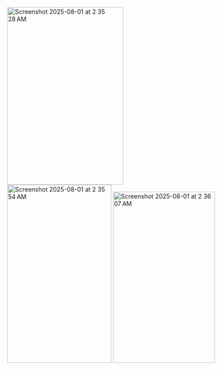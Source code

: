 <img width="268" height="411" alt="Screenshot 2025-08-01 at 2 35 28 AM" src="https://github.com/user-attachments/assets/c28f9ebb-1f8d-4d26-9a8d-4604d2674898" />
<img width="241" height="412" alt="Screenshot 2025-08-01 at 2 35 54 AM" src="https://github.com/user-attachments/assets/8161f2c8-84b5-4755-b58b-1738739220aa" />
<img width="235" height="396" alt="Screenshot 2025-08-01 at 2 36 07 AM" src="https://github.com/user-attachments/assets/25b34cd4-0dc9-485a-bd71-bf4b55b485c0" />
